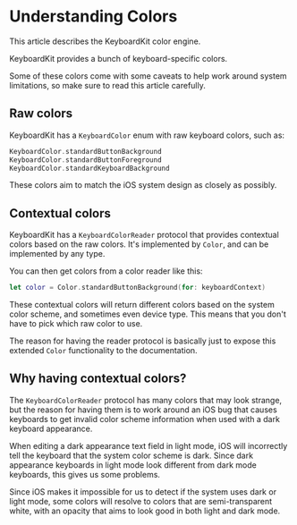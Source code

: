 # Understanding Colors

This article describes the KeyboardKit color engine.

KeyboardKit provides a bunch of keyboard-specific colors. 

Some of these colors come with some caveats to help work around system limitations, so make sure to read this article carefully.


## Raw colors

KeyboardKit has a ``KeyboardColor`` enum with raw keyboard colors, such as:

```swift
KeyboardColor.standardButtonBackground
KeyboardColor.standardButtonForeground
KeyboardColor.standardKeyboardBackground
```

These colors aim to match the iOS system design as closely as possibly.


## Contextual colors

KeyboardKit has a ``KeyboardColorReader`` protocol that provides contextual colors based on the raw colors. It's implemented by `Color`, and can be implemented by any type. 

You can then get colors from a color reader like this:

```swift
let color = Color.standardButtonBackground(for: keyboardContext)
```

These contextual colors will return different colors based on the system color scheme, and sometimes even device type. This means that you don't have to pick which raw color to use.

The reason for having the reader protocol is basically just to expose this extended `Color` functionality to the documentation.


## Why having contextual colors?

The ``KeyboardColorReader`` protocol has many colors that may look strange, but the reason for having them is to work around an iOS bug that causes keyboards to get invalid color scheme information when used with a dark keyboard appearance. 

When editing a dark appearance text field in light mode, iOS will incorrectly tell the keyboard that the system color scheme is dark. Since dark appearance keyboards in light mode look different from dark mode keyboards, this gives us some problems. 

Since iOS makes it impossible for us to detect if the system uses dark or light mode, some colors will resolve to colors that are semi-transparent white, with an opacity that aims to look good in both light and dark mode.



[Pro]: https://github.com/KeyboardKit/KeyboardKitPro

